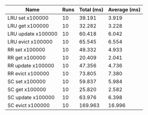 |Name|Runs|Total (ms)|Average (ms)|
|---|---|---|---|
|LRU set x100000|10|39.191|3.919|
|LRU get x100000|10|32.282|3.228|
|LRU update x100000|10|60.418|6.042|
|LRU evict x100000|10|65.545|6.554|
|RR set x100000|10|49.332|4.933|
|RR get x100000|10|20.409|2.041|
|RR update x100000|10|47.356|4.736|
|RR evict x100000|10|73.805|7.380|
|SC set x100000|10|59.837|5.984|
|SC get x100000|10|25.820|2.582|
|SC update x100000|10|63.976|6.398|
|SC evict x100000|10|169.963|16.996|
